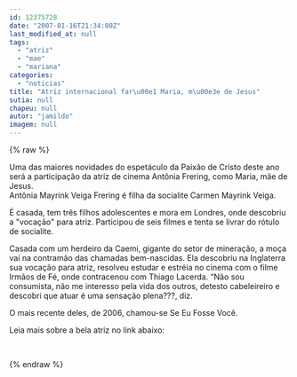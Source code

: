 ```yaml
---
id: 12375728
date: "2007-01-16T21:34:00Z"
last_modified_at: null
tags:
  - "atriz"
  - "mae"
  - "mariana"
categories:
  - "noticias"
title: "Atriz internacional far\u00e1 Maria, m\u00e3e de Jesus"
sutia: null
chapeu: null
autor: "jamildo"
imagem: null
---
```

{% raw %}
<p>Uma das maiores novidades do espet&aacute;culo da Paix&atilde;o de Cristo deste ano ser&aacute; a participa&ccedil;&atilde;o da atriz de cinema Ant&ocirc;nia Frering, como Maria, m&atilde;e de Jesus.<br />Ant&ocirc;nia Mayrink Veiga Frering &eacute; filha da socialite Carmen Mayrink Veiga.</p>
<p>&Eacute; casada, tem tr&ecirc;s filhos adolescentes e mora em Londres, onde descobriu a "voca&ccedil;&atilde;o" para atriz. Participou de seis filmes e tenta se livrar do r&oacute;tulo de socialite.</p>
<p>Casada com um herdeiro da Caemi, gigante do setor de minera&ccedil;&atilde;o, a mo&ccedil;a vai na contram&atilde;o das chamadas bem-nascidas. Ela descobriu na Inglaterra sua voca&ccedil;&atilde;o para atriz, resolveu estudar e estr&eacute;ia no cinema com o filme Irm&atilde;os de F&eacute;, onde contracenou com Thiago Lacerda. &ldquo;N&atilde;o sou consumista, n&atilde;o me interesso pela vida dos outros, detesto cabeleireiro e descobri que atuar &eacute; uma sensa&ccedil;&atilde;o plena???, diz.</p>
<p>O mais recente deles, de 2006, chamou-se Se Eu Fosse Voc&ecirc;.</p>
<p>Leia mais sobre a bela atriz no link abaixo:</p>
<p><br /></p>
{% endraw %}